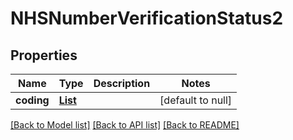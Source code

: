 # NHSNumberVerificationStatus2
## Properties

Name | Type | Description | Notes
------------ | ------------- | ------------- | -------------
**coding** | [**List**](NHSNumberVerificationStatus_2_coding.md) |  | [default to null]

[[Back to Model list]](../README.md#documentation-for-models) [[Back to API list]](../README.md#documentation-for-api-endpoints) [[Back to README]](../README.md)


